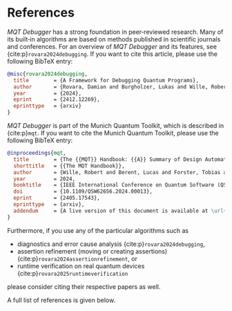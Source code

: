 # References

_MQT Debugger_ has a strong foundation in peer‑reviewed research.
Many of its built‑in algorithms are based on methods published in scientific journals and conferences.
For an overview of _MQT Debugger_ and its features, see {cite:p}`rovara2024debugging`.
If you want to cite this article, please use the following BibTeX entry:

```bibtex
@misc{rovara2024debugging,
  title        = {A Framework for Debugging Quantum Programs},
  author       = {Rovara, Damian and Burgholzer, Lukas and Wille, Robert},
  year         = {2024},
  eprint       = {2412.12269},
  eprinttype   = {arxiv}
}
```

_MQT Debugger_ is part of the Munich Quantum Toolkit, which is described in {cite:p}`mqt`.
If you want to cite the Munich Quantum Toolkit, please use the following BibTeX entry:

```bibtex
@inproceedings{mqt,
  title        = {The {{MQT}} Handbook: {{A}} Summary of Design Automation Tools and Software for Quantum Computing},
  shorttitle   = {{The MQT Handbook}},
  author       = {Wille, Robert and Berent, Lucas and Forster, Tobias and Kunasaikaran, Jagatheesan and Mato, Kevin and Peham, Tom and Quetschlich, Nils and Rovara, Damian and Sander, Aaron and Schmid, Ludwig and Schoenberger, Daniel and Stade, Yannick and Burgholzer, Lukas},
  year         = 2024,
  booktitle    = {IEEE International Conference on Quantum Software (QSW)},
  doi          = {10.1109/QSW62656.2024.00013},
  eprint       = {2405.17543},
  eprinttype   = {arxiv},
  addendum     = {A live version of this document is available at \url{https://mqt.readthedocs.io}}
}
```

Furthermore, if you use any of the particular algorithms such as

- diagnostics and error cause analysis {cite:p}`rovara2024debugging`,
- assertion refinement (moving or creating assertions) {cite:p}`rovara2024assertionrefinement`, or
- runtime verification on real quantum devices {cite:p}`rovara2025runtimeverification`

please consider citing their respective papers as well.

A full list of references is given below.

```{bibliography}

```
